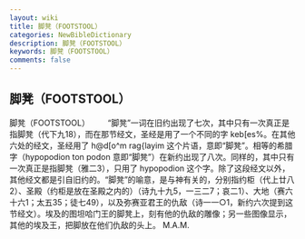 ```yaml
---
layout: wiki
title: 脚凳（FOOTSTOOL）
categories: NewBibleDictionary
description: 脚凳（FOOTSTOOL）
keywords: 脚凳（FOOTSTOOL）
comments: false
---
```


## 脚凳（FOOTSTOOL）



脚凳（FOOTSTOOL）
　　“脚凳”一词在旧约出现了七次，其中只有一次真正是指脚凳（代下九18），而在那节经文，圣经是用了一个不同的字 keb[es%。在其他六处的经文，圣经用了 h@d[o^m rag{layim 这个片语，意即“脚凳”。相等的希腊字（hypopodion ton podon 意即“脚凳”）在新约出现了八次。同样的，其中只有一次真正是指脚凳（雅二3），只用了 hypopodion 这个字。除了这段经文以外，其他经文都是引自旧约的。“脚凳”的喻意，是与神有关的，分别指约柜（代上廿八2）、圣殿（约柜是放在圣殿之内的）（诗九十九5，一三二7；哀二1）、大地（赛六十六1；太五35；徒七49），以及弥赛亚君王的仇敌（诗一一○1，新约六次提到这节经文）。埃及的图坦哈门王的脚凳上，刻有他的仇敌的雕像；另一些图像显示，其他的埃及王，把脚放在他们仇敌的头上。
M.A.M.




